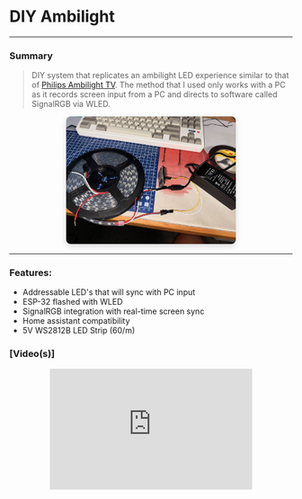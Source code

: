 # DIY Ambilight

---

### Summary
> DIY system that replicates an ambilight LED experience similar to that of [Philips Ambilight TV](https://www.philips.com.my/c-m-so/tv/p/ambilight). The method that I used only works with a PC as it records screen input from a PC and directs to software called SignalRGB via WLED.

<div style="text-align:center;">
  <img src="/static/images/ambilight.jpg" alt="alt text" style="max-width:60%; height:auto; border-radius:8px; box-shadow:0 4px 12px rgba(0,0,0,0.15);">
</div>

___

### Features:

- Addressable LED's that will sync with PC input 
- ESP-32 flashed with WLED
- SignalRGB integration with real-time screen sync
- Home assistant compatibility
- 5V WS2812B LED Strip (60/m)

### [Video(s)]

<div style="display:flex; justify-content:center; margin-top:1em; flex-wrap: wrap;">
  <iframe width="360" height="215" src="https://youtube.com/shorts/ZHGjayYmdN4?feature=share" title="YouTube video player" frameborder="0" allow="accelerometer; autoplay; clipboard-write; encrypted-media; gyroscope; picture-in-picture; web-share" allowfullscreen></iframe>
</div>
